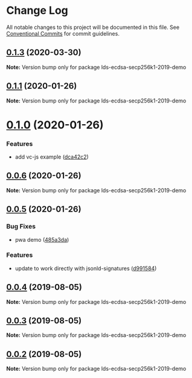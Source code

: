 # Change Log

All notable changes to this project will be documented in this file.
See [Conventional Commits](https://conventionalcommits.org) for commit guidelines.

## [0.1.3](https://github.com/decentralized-identity/lds-ecdsa-secp256k1-2019.js/compare/v0.1.1...v0.1.3) (2020-03-30)

**Note:** Version bump only for package lds-ecdsa-secp256k1-2019-demo





## [0.1.1](https://github.com/decentralized-identity/lds-ecdsa-secp256k1-2019.js/compare/v0.1.0...v0.1.1) (2020-01-26)

**Note:** Version bump only for package lds-ecdsa-secp256k1-2019-demo





# [0.1.0](https://github.com/decentralized-identity/lds-ecdsa-secp256k1-2019.js/compare/v0.0.6...v0.1.0) (2020-01-26)


### Features

* add vc-js example ([dca42c2](https://github.com/decentralized-identity/lds-ecdsa-secp256k1-2019.js/commit/dca42c2))





## [0.0.6](https://github.com/decentralized-identity/lds-ecdsa-secp256k1-2019.js/compare/v0.0.5...v0.0.6) (2020-01-26)

**Note:** Version bump only for package lds-ecdsa-secp256k1-2019-demo





## [0.0.5](https://github.com/decentralized-identity/lds-ecdsa-secp256k1-2019.js/compare/v0.0.4...v0.0.5) (2020-01-26)


### Bug Fixes

* pwa demo ([485a3da](https://github.com/decentralized-identity/lds-ecdsa-secp256k1-2019.js/commit/485a3da))


### Features

* update to work directly with jsonld-signatures ([d991584](https://github.com/decentralized-identity/lds-ecdsa-secp256k1-2019.js/commit/d991584))





## [0.0.4](https://github.com/decentralized-identity/lds-ecdsa-secp256k1-2019.js/compare/v0.0.3...v0.0.4) (2019-08-05)

**Note:** Version bump only for package lds-ecdsa-secp256k1-2019-demo





## [0.0.3](https://github.com/decentralized-identity/lds-ecdsa-secp256k1-2019.js/compare/v0.0.2...v0.0.3) (2019-08-05)

**Note:** Version bump only for package lds-ecdsa-secp256k1-2019-demo





## [0.0.2](https://github.com/decentralized-identity/lds-ecdsa-secp256k1-2019.js/compare/v0.0.1...v0.0.2) (2019-08-05)

**Note:** Version bump only for package lds-ecdsa-secp256k1-2019-demo
